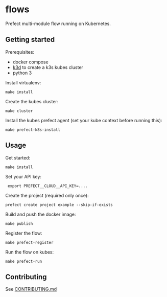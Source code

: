 # flows

Prefect multi-module flow running on Kubernetes.

## Getting started

Prerequisites:

- docker compose
- [k3d](https://github.com/rancher/k3d) to create a k3s kubes cluster
- python 3

Install virtualenv:

```
make install
```

Create the kubes cluster:

```
make cluster
```

Install the kubes prefect agent (set your kube context before running this):

```
make prefect-k8s-install
```

## Usage

Get started:

```
make install
```

Set your API key:

```
 export PREFECT__CLOUD__API_KEY=....
```

Create the project (required only once):

```
prefect create project example --skip-if-exists
```

Build and push the docker image:

```
make publish
```

Register the flow:

```
make prefect-register
```

Run the flow on kubes:

```
make prefect-run
```

## Contributing

See [CONTRIBUTING.md](CONTRIBUTING.md)
